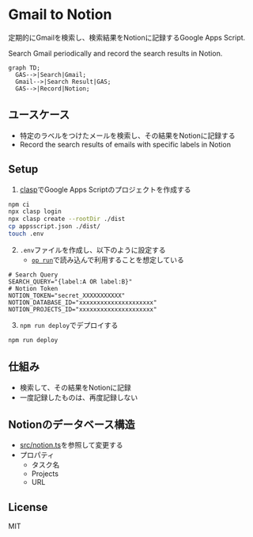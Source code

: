 # Gmail to Notion

定期的にGmailを検索し、検索結果をNotionに記録するGoogle Apps Script.

Search Gmail periodically and record the search results in Notion.

```mermaid
graph TD;
  GAS-->|Search|Gmail;
  Gmail-->|Search Result|GAS;
  GAS-->|Record|Notion;
```

## ユースケース

- 特定のラベルをつけたメールを検索し、その結果をNotionに記録する
- Record the search results of emails with specific labels in Notion

## Setup

1. [clasp](https://github.com/google/clasp)でGoogle Apps Scriptのプロジェクトを作成する

```bash
npm ci
npx clasp login
npx clasp create --rootDir ./dist
cp appsscript.json ./dist/
touch .env
```

2. `.env`ファイルを作成し、以下のように設定する
   - [`op run`](https://developer.1password.com/docs/cli/reference/commands/run)で読み込んで利用することを想定している

```
# Search Query
SEARCH_QUERY="{label:A OR label:B}"
# Notion Token
NOTION_TOKEN="secret_XXXXXXXXXXX"
NOTION_DATABASE_ID="xxxxxxxxxxxxxxxxxxxxx"
NOTION_PROJECTS_ID="xxxxxxxxxxxxxxxxxxxxx"
```

3. `npm run deploy`でデプロイする

```sh
npm run deploy
```

## 仕組み

- 検索して、その結果をNotionに記録
- 一度記録したものは、再度記録しない

## Notionのデータベース構造

- [src/notion.ts](./src/notion.ts)を参照して変更する
- プロパティ
  - タスク名
  - Projects
  - URL

## License

MIT
